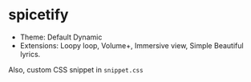 # spicetify
- Theme: Default Dynamic
- Extensions: Loopy loop, Volume+, Immersive view, Simple Beautiful lyrics.

Also, custom CSS snippet in `snippet.css`

